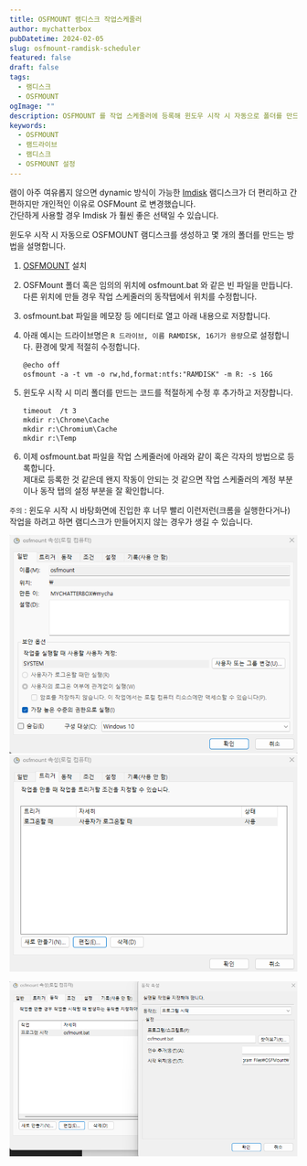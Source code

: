 ```yaml
---
title: OSFMOUNT 램디스크 작업스케줄러
author: mychatterbox
pubDatetime: 2024-02-05
slug: osfmount-ramdisk-scheduler
featured: false
draft: false
tags:
  - 램디스크
  - OSFMOUNT
ogImage: ""
description: OSFMOUNT 를 작업 스케줄러에 등록해 윈도우 시작 시 자동으로 폴더를 만드는 방법을 설명합니다.
keywords:
  - OSFMOUNT
  - 램드라이브
  - 램디스크
  - OSFMOUNT 설정
---
```


램이 아주 여유롭지 않으면 dynamic 방식이 가능한 [Imdisk](https://sourceforge.net/projects/imdisk-toolkit/) 램디스크가 더 편리하고 간편하지만 개인적인 이유로 OSFMount 로 변경했습니다.<br>
간단하게 사용할 경우 Imdisk 가 훨씬 좋은 선택일 수 있습니다.

윈도우 시작 시 자동으로 OSFMOUNT 램디스크를 생성하고 몇 개의 폴더를 만드는 방법을 설명합니다.

1. [OSFMOUNT](https://www.osforensics.com/tools/mount-disk-images.html) 설치
2. OSFMount 폴더 혹은 임의의 위치에 osfmount.bat 와 같은 빈 파일을 만듭니다.<br>
   다른 위치에 만들 경우 작업 스케줄러의 동작탭에서 위치를 수정합니다.
3. osfmount.bat 파일을 메모장 등 에디터로 열고 아래 내용으로 저장합니다.
4. 아래 예시는 드라이브명은 `R 드라이브, 이름 RAMDISK, 16기가 용량`으로 설정합니다. 환경에 맞게 적절히 수정합니다.

   ```
   @echo off
   osfmount -a -t vm -o rw,hd,format:ntfs:"RAMDISK" -m R: -s 16G
   ```

5. 윈도우 시작 시 미리 폴더를 만드는 코드를 적절하게 수정 후 추가하고 저장합니다.

   ```
   timeout  /t 3
   mkdir r:\Chrome\Cache
   mkdir r:\Chromium\Cache
   mkdir r:\Temp
   ```

6. 이제 osfmount.bat 파일을 작업 스케줄러에 아래와 같이 혹은 각자의 방법으로 등록합니다.<br>
   제대로 등록한 것 같은데 왠지 작동이 안되는 것 같으면 작업 스케줄러의 계정 부분이나 동작 탭의 설정 부분을 잘 확인합니다.

`주의` : 윈도우 시작 시 바탕화면에 진입한 후 너무 빨리 이런저런(크롬을 실행한다거나) 작업을 하려고 하면 램디스크가 만들어지지 않는 경우가 생길 수 있습니다.

![sample](../../assets/blog-images/2024/osfmount-ramdisk-scheduler_1.png)
![sample](../../assets/blog-images/2024/osfmount-ramdisk-scheduler_2.png)

![sample](../../assets/blog-images/2024/osfmount-ramdisk-scheduler_3.png)
